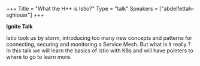 +++
Title = "What the H** is Istio?"
Type = "talk"
Speakers = ["abdelfettah-sghiouar"]
+++

**Ignite Talk**

Istio took us by storm, introducing too many new concepts and patterns for connecting, securing and monitoring a Service Mesh. But what is it really ? In this talk we will learn the basics of Istio with K8s and will have pointers to where to go to learn more.
